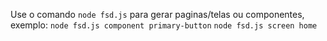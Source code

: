 Use o comando `node fsd.js` para gerar paginas/telas ou componentes, exemplo:
`node fsd.js component primary-button`
`node fsd.js screen home`
